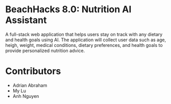 # BeachHacks 8.0: Nutrition AI Assistant
A full-stack web application that helps users stay on track with any dietary and health goals using AI. The application will collect user data such as age, heigh, weight, medical conditions, dietary preferences, and health goals to provide personalized nutrition advice.

# Contributors
- Adrian Abraham
- My Lu
- Anh Nguyen